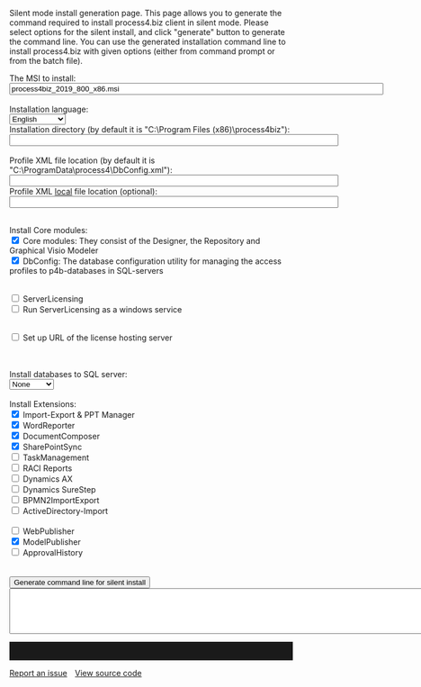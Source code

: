Silent mode install generation page.
This page allows you to generate the command required to install process4.biz client in silent mode. Please select options for the silent install, and click "generate" button to generate the command line. You can use the generated installation command line to install process4.biz with given options (either from command prompt or from the batch file).

<style type="text/css">
    .newStyle1
    {
        margin-left: 20px;
    }
</style>

<script type="text/javascript">
    function updateState() {
        var checked_INSTALL_DB = document.getElementById("INSTALL_DB").value == 1 || document.getElementById("INSTALL_DB").value == 3;
        var checked_DB_SQL_AUTH_MODE = checked_INSTALL_DB && document.getElementById("DB_SQL_AUTH_MODE").checked;
        var checked_DEMOINSTALL_DB = document.getElementById("INSTALL_DB").value == 2 || document.getElementById("INSTALL_DB").value == 3;
        var checked_DEMODB_SQL_AUTH_MODE = checked_DEMOINSTALL_DB && document.getElementById("DEMODB_SQL_AUTH_MODE").checked;
        var setup_license_server = document.getElementById("SETUP_LICENSE_SERVER").checked;

        document.getElementById("div_INSTALL_DB").style.display = checked_INSTALL_DB ? "block" : "none";
        document.getElementById("div_DB_SQL_AUTH_MODE").style.display = checked_DB_SQL_AUTH_MODE ? "block" : "none";

        document.getElementById("div_DEMO_INSTALL_DB").style.display = checked_DEMOINSTALL_DB ? "block" : "none";
        document.getElementById("div_DEMODB_SQL_AUTH_MODE").style.display = checked_DEMODB_SQL_AUTH_MODE ? "block" : "none";

        document.getElementById("div_SERVER_LICENSE").style.display = setup_license_server ? "block" : "none";
    }

    function formatParam(id, value) {
        return (value.length == 0) ? "" : id + "=\"" + value + "\" ";
    }

    function formatCheckValue(id) {
        return formatParam(id, document.getElementById(id).checked ? "1" : "0");
    }

    function formatTextValue(id) {
        return formatParam(id, "" + document.getElementById(id).value);
    }

    function generateResultString() {
        var result = "";
        result += "msiexec "
        result += "/i \"" + document.getElementById("SRC_IMAGE").value + "\" ";
        result += "/qn ";
        result += formatTextValue("INSTALL_DIR");
        result += formatTextValue("PROFILE");
        result += formatTextValue("PROFILE_LOCAL");
        result += formatTextValue("LANGUAGE_ID");

        var lcid = document.getElementById("LANGUAGE_ID").value;
        if (lcid == 1031)
            result += "TRANSFORM=:de-DE ";
        if (lcid == 1036)
            result += "TRANSFORM=:fr-FR ";

        if (document.getElementById("SETUP_LICENSE_SERVER").checked) {
            result += formatCheckValue("SETUP_LICENSE_SERVER");

            result += formatTextValue("USE_LICENSE_SERVER");
            result += formatTextValue("LICENSE_SERVER_ONLINE");
            result += formatTextValue("LICENSE_SERVER_SERVER");
        }

        result += formatCheckValue("INSTALL_DBCONFIG");
        result += formatCheckValue("INSTALL_MODELER");

        result += formatCheckValue("INSTALL_LICENSE_SERVICE");
        if (document.getElementById("INSTALL_LICENSE_SERVICE").checked) {
            document.getElementById("INSTALL_LICENSE_FILES").checked=true
        }
        result += formatCheckValue("INSTALL_LICENSE_FILES");

        var checked_INSTALL_DB = document.getElementById("INSTALL_DB").value == 1 || document.getElementById("INSTALL_DB").value == 3;
        var checked_DEMOINSTALL_DB = document.getElementById("INSTALL_DB").value == 2 || document.getElementById("INSTALL_DB").value == 3;

        result += formatTextValue("INSTALL_DB");
        if (checked_INSTALL_DB) {
            result += formatTextValue("DB_SERVER_NAME");
            result += formatCheckValue("DB_SQL_AUTH_MODE");
            result += formatTextValue("DB_USER_NAME");
            result += formatTextValue("DB_PASSWORD");
        }
        if (checked_DEMOINSTALL_DB) {
            result += formatTextValue("DEMODB_SERVER_NAME");
            result += formatCheckValue("DEMODB_SQL_AUTH_MODE");
            result += formatTextValue("DEMODB_USER_NAME");
            result += formatTextValue("DEMODB_PASSWORD");
        }
        result += formatCheckValue("INSTALL_AXAPTA");
        result += formatCheckValue("INSTALL_EXCELIE_PPOINT");
        result += formatCheckValue("INSTALL_SURE_STEP");
        result += formatCheckValue("INSTALL_WORD_REPORTER");
        result += formatCheckValue("INSTALL_DOC_COMPOSER");
        result += formatCheckValue("INSTALL_COBIT_REPORTS");
        result += formatCheckValue("INSTALL_BPMN2_IE");
        result += formatCheckValue("INSTALL_ACTIVEDIR");
        result += formatCheckValue("INSTALL_WEB_PUBLISHER");
        result += formatCheckValue("INSTALL_WEB_PUBLISHER2");
        result += formatCheckValue("INSTALL_VERSION_BROWSER");
        result += formatCheckValue("INSTALL_TASK_MGMT");
        result += formatCheckValue("INSTALL_SP_SYNC");

        document.getElementById("ResultString").value = result;
    }
</script>

The MSI to install:
<br/>
<input id="SRC_IMAGE" size="80" value="process4biz_2019_800_x86.msi"></input>
<br/><br/>
Installation language:
<br/>
<select id="LANGUAGE_ID" name="LANGUAGE_ID" style="width: 100px;">
    <option selected="selected" value="1033">English</option>
    <option value="1031">German</option>
    <option value="1036">French</option>
</select>
<br/>
Installation directory (by default it is "C:\Program Files (x86)\process4biz"):
<br/>
<input id="INSTALL_DIR" name="INSTALL_DIR" size="70"></input>
<br/>
<br/>
Profile XML file location (by default it is "C:\ProgramData\process4\DbConfig.xml"):
<br/>
<input id="PROFILE" name="PROFILE" size="70"></input>
<br/>
Profile XML <u>local</u> file location (optional):
<br/>
<input id="PROFILE_LOCAL" name="PROFILE_LOCAL" size="70"></input>
<br/>
<br/>

Install Core modules:
<br/>
<input checked="checked" id="INSTALL_MODELER" name="INSTALL_MODELER" type="checkbox"></input>
<label for="INSTALL_MODELER">
   Core modules: They consist of the Designer, the Repository and Graphical Visio Modeler</label>
<br/>
<input checked="checked" id="INSTALL_DBCONFIG" name="INSTALL_DBCONFIG" type="checkbox"></input>
<label for="INSTALL_DBCONFIG">
   DbConfig: The database configuration utility for managing the access profiles to p4b-databases in SQL-servers</label>
<br/>

<br/>
<input id="INSTALL_LICENSE_FILES" name="INSTALL_LICENSE_FILES" type="checkbox"></input>
<label for="INSTALL_LICENSE_FILES">ServerLicensing</label>
<br/>
<input id="INSTALL_LICENSE_SERVICE" name="INSTALL_LICENSE_SERVICE" type="checkbox"></input>
<label for="INSTALL_LICENSE_SERVICE">Run ServerLicensing as a windows service</label>
<br/>
<br/>

<input id="SETUP_LICENSE_SERVER" name="SETUP_LICENSE_SERVER" onclick="javascript:updateState()"
    type="checkbox"></input>
Set up URL of the license hosting server
<br/>

<div class="newStyle1" id="div_SERVER_LICENSE" mce_style="display: none;" style="display: none;">

<br/>
Select the type of license:
<br/>
<select id="USE_LICENSE_SERVER" name="USE_LICENSE_SERVER" style="width: 160px;">
    <option selected="selected" value="0">ONLINE license server</option>
    <option value="1">SERVER license server</option>
</select>
<br/>

<br/>
URL of the ONLINE license hosting server (by default it is "https://registration.process4.biz,https://registration2.process4.biz,https://registration3.process4.biz"):
<br/>
<input id="LICENSE_SERVER_ONLINE" name="LICENSE_SERVER_ONLINE" size="100" value="https://registration.process4.biz,https://registration2.process4.biz,https://registration3.process4.biz"></input>
<br/>

URL of the SERVER license hosting server:
<br/>
<input id="LICENSE_SERVER_SERVER" name="LICENSE_SERVER_SERVER" size="100"></input>
<br/>
</div>

<br/>
<br/>

<label for="INSTALL_DB">
Install databases to SQL server:
</label>
<br/>
<select id="INSTALL_DB" name="INSTALL_DB" onchange="javascript:updateState();">
    <option selected="selected" value="0">None</option>
    <option value="1">EmptyDB</option>
    <option value="2">DemoDB</option>
    <option value="3">Both</option>
</select>
<br/>
<div class="newStyle1" id="div_INSTALL_DB" mce_style="display: none;" style="display: none;">
    <br/>
    <b>Settings for EmptyDB</b><br/>
    SQL Server Instance name (required):
    <br/>
    <input id="DB_SERVER_NAME" name="DB_SERVER_NAME" value=".\SQLExpress"></input>
    <br/>
    <input id="DB_SQL_AUTH_MODE" name="DB_SQL_AUTH_MODE" onclick="javascript:updateState()"
        type="checkbox"></input>
    <label for="DB_SQL_AUTH_MODE">
        Use SQL Server Authentication (by default Windows Authentication is used)</label>
    <div class="newStyle1" id="div_DB_SQL_AUTH_MODE" mce_style="display: none;" style="display: none;">
        <br/>
        User name (required):
        <br/>
        <input id="DB_USER_NAME" name="DB_USER_NAME" value="sa"></input>
        <br/>
        Password (required):<br/>
        <input id="DB_PASSWORD" name="DB_PASSWORD" type="password"></input>
    </div>
</div>
<div class="newStyle1" id="div_DEMO_INSTALL_DB" mce_style="display: none;" style="display: none;">
    <br/>
    <b>Settings for demo DB</b><br/>
    SQL Server Instance name (required):
    <br/>
    <input id="DEMODB_SERVER_NAME" name="DEMODB_SERVER_NAME" value=".\SQLExpress"></input>
    <br/>
    <input id="DEMODB_SQL_AUTH_MODE" name="DEMODB_SQL_AUTH_MODE" onclick="javascript:updateState()"
        type="checkbox"></input>
    <label for="DEMODB_SQL_AUTH_MODE">
        Use SQL Server Authentication (by default Windows Authentication is used)</label>
    <div class="newStyle1" id="div_DEMODB_SQL_AUTH_MODE" mce_style="display: none;" style="display: none;">
        <br/>
        User name (required):
        <br/>
        <input id="DEMODB_USER_NAME" name="DB_USER_NAME" value="sa"></input>
        <br/>
        Password (required):
        <br/>
        <input id="DEMODB_PASSWORD" name="DEMODB_PASSWORD" type="password"></input>
    </div>
</div>
<br/>
Install Extensions:
<br/>
<input checked="checked" id="INSTALL_EXCELIE_PPOINT" name="INSTALL_EXCELIE_PPOINT" type="checkbox"></input>
<label for="INSTALL_EXCELIE_PPOINT">
    Import-Export & PPT Manager</label>
<br/>
<input checked="checked" id="INSTALL_WORD_REPORTER" name="INSTALL_WORD_REPORTER" type="checkbox"></input> 
<label for="INSTALL_WORD_REPORTER"> 
    WordReporter</label>
<br/>
<input checked="checked" id="INSTALL_DOC_COMPOSER" name="INSTALL_DOC_COMPOSER" type="checkbox"></input>
<label for="INSTALL_DOC_COMPOSER">
    DocumentComposer</label>
<br/>
<input checked="checked" id="INSTALL_SP_SYNC" name="INSTALL_SP_SYNC" type="checkbox"></input>
<label for="INSTALL_SP_SYNC">
    SharePointSync</label>
<br/><input id="INSTALL_TASK_MGMT" name="INSTALL_TASK_MGMT" type="checkbox"></input>
<label for="INSTALL_TASK_MGMT">
    TaskManagement</label>
<br/>
<input id="INSTALL_COBIT_REPORTS" name="INSTALL_COBIT_REPORTS" type="checkbox"></input>
<label for="INSTALL_COBIT_REPORTS">
    RACI Reports</label>
<br/>
<input id="INSTALL_AXAPTA" name="INSTALL_AXAPTA" type="checkbox"></input>
<label for="INSTALL_AXAPTA">
    Dynamics AX</label>
<br/> 
<input id="INSTALL_SURE_STEP" name="INSTALL_SURE_STEP" type="checkbox"></input> 
<label for="INSTALL_SURE_STEP"> 
    Dynamics SureStep</label> 
<br/>
<input id="INSTALL_BPMN2_IE" name="INSTALL_BPMN2_IE" type="checkbox"></input>
<label for="INSTALL_BPMN2_IE">
    BPMN2ImportExport</label>
<br/>
<input id="INSTALL_ACTIVEDIR" name="INSTALL_ACTIVEDIR" type="checkbox"></input>
<label for="INSTALL_ACTIVEDIR">
    ActiveDirectory-Import</label>
<br/>

<br/>
<input id="INSTALL_WEB_PUBLISHER" name="INSTALL_WEB_PUBLISHER" type="checkbox"></input>
<label for="INSTALL_WEB_PUBLISHER">
    WebPublisher</label>
<br/>
<input checked="checked" id="INSTALL_WEB_PUBLISHER2" name="INSTALL_WEB_PUBLISHER2" type="checkbox"></input>
<label for="INSTALL_WEB_PUBLISHER2">
    ModelPublisher</label>
<br/>
<input id="INSTALL_VERSION_BROWSER" name="INSTALL_VERSION_BROWSER" type="checkbox"></input>
<label for="INSTALL_VERSION_BROWSER">
    ApprovalHistory</label>
<br/>
<br/>
<br/>
<input id="GenerateButton" name="Button1" onclick="javascript:generateResultString()"
    type="button" value="Generate command line for silent install"></input>
<br/>
<textarea cols="120" id="ResultString" name="S1" rows="5"></textarea>
<br/>

<hr style="padding-top:2rem" />
<a href="https://github.com/process4/docs/issues" target="_blank" class="bgw btn btn-primary btn-lg shadow-sm">Report an issue</a>
<a href="https://github.com/process4/docs" target="_blank" class="bgw btn btn-primary btn-lg shadow-sm" style="margin-left:10px;">View source code</a>